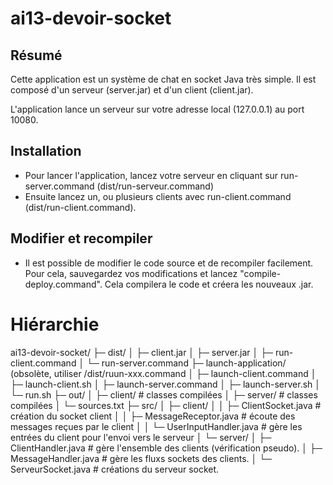 # ai13-devoir-socket

## Résumé

Cette application est un système de chat en socket Java très simple. Il est composé d'un serveur (server.jar) et d'un client (client.jar).

L'application lance un serveur sur votre adresse local (127.0.0.1) au port 10080.

## Installation

- Pour lancer l'application, lancez votre serveur en cliquant sur run-server.command (dist/run-serveur.command)
- Ensuite lancez un, ou plusieurs clients avec run-client.command (dist/run-client.command).

## Modifier et recompiler

- Il est possible de modifier le code source et de recompiler facilement. Pour cela, sauvegardez vos modifications et lancez "compile-deploy.command". Cela compilera le code et créera les nouveaux .jar.

# Hiérarchie

ai13-devoir-socket/
├─ dist/
│  ├─ client.jar
│  ├─ server.jar
│  ├─ run-client.command
│  └─ run-server.command
├─ launch-application/ (obsolète, utiliser /dist/ruun-xxx.command
│  ├─ launch-client.command
│  ├─ launch-client.sh
│  ├─ launch-server.command
│  ├─ launch-server.sh
│  └─ run.sh
├─ out/
│  ├─ client/                # classes compilées
│  ├─ server/                # classes compilées
│  └─ sources.txt
├─ src/
│  ├─ client/
│  │  ├─ ClientSocket.java  # création du socket client
│  │  ├─ MessageReceptor.java # écoute des messages reçues par le client
│  │  └─ UserInputHandler.java # gère les entrées du client pour l'envoi vers le serveur
│  └─ server/
│     ├─ ClientHandler.java # gère l'ensemble des clients (vérification pseudo).
│     ├─ MessageHandler.java # gère les fluxs sockets des clients.
│     └─ ServeurSocket.java # créations du serveur socket.
